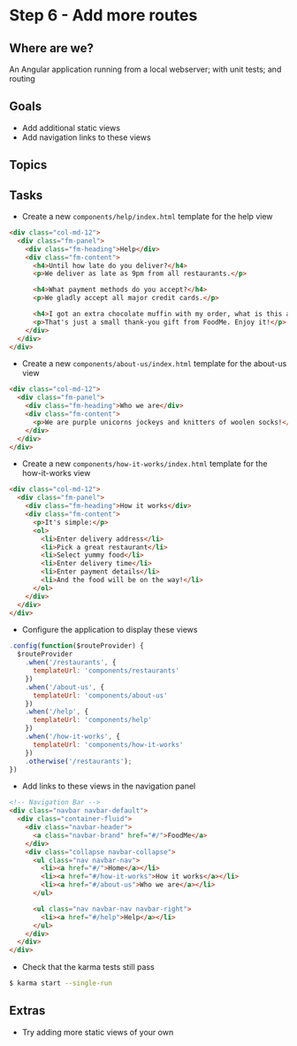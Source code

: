 # Step 6 - Add more routes

## Where are we?

An Angular application running from a local webserver;
with unit tests;
and routing

## Goals

* Add additional static views
* Add navigation links to these views

## Topics

## Tasks

* Create a new `components/help/index.html` template for the help view

```html
<div class="col-md-12">
  <div class="fm-panel">
    <div class="fm-heading">Help</div>
    <div class="fm-content">
      <h4>Until how late do you deliver?</h4>
      <p>We deliver as late as 9pm from all restaurants.</p>

      <h4>What payment methods do you accept?</h4>
      <p>We gladly accept all major credit cards.</p>

      <h4>I got an extra chocolate muffin with my order, what is this about?</h4>
      <p>That's just a small thank-you gift from FoodMe. Enjoy it!</p>
    </div>
  </div>
</div>
```

* Create a new `components/about-us/index.html` template for the about-us view

```html
<div class="col-md-12">
  <div class="fm-panel">
    <div class="fm-heading">Who we are</div>
    <div class="fm-content">
      <p>We are purple unicorns jockeys and knitters of woolen socks!</p>
    </div>
  </div>
</div>
```

* Create a new `components/how-it-works/index.html` template for the how-it-works view

```html
<div class="col-md-12">
  <div class="fm-panel">
    <div class="fm-heading">How it works</div>
    <div class="fm-content">
      <p>It's simple:</p>
      <ol>
        <li>Enter delivery address</li>
        <li>Pick a great restaurant</li>
        <li>Select yummy food</li>
        <li>Enter delivery time</li>
        <li>Enter payment details</li>
        <li>And the food will be on the way!</li>
      </ol>
    </div>
  </div>
</div>
```

* Configure the application to display these views

```js
.config(function($routeProvider) {
  $routeProvider
    .when('/restaurants', {
      templateUrl: 'components/restaurants'
    })
    .when('/about-us', {
      templateUrl: 'components/about-us'
    })
    .when('/help', {
      templateUrl: 'components/help'
    })
    .when('/how-it-works', {
      templateUrl: 'components/how-it-works'
    })
    .otherwise('/restaurants');
})
```

* Add links to these views in the navigation panel

```html
<!-- Navigation Bar -->
<div class="navbar navbar-default">
  <div class="container-fluid">
    <div class="navbar-header">
      <a class="navbar-brand" href="#/">FoodMe</a>
    </div>
    <div class="collapse navbar-collapse">
      <ul class="nav navbar-nav">
        <li><a href="#/">Home</a></li>
        <li><a href="#/how-it-works">How it works</a></li>
        <li><a href="#/about-us">Who we are</a></li>
      </ul>

      <ul class="nav navbar-nav navbar-right">
        <li><a href="#/help">Help</a></li>
      </ul>
    </div>
  </div>
</div>
```

* Check that the karma tests still pass

```bash
$ karma start --single-run
```

## Extras

* Try adding more static views of your own